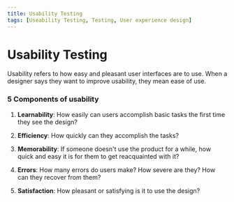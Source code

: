 ```yaml
---
title: Usability Testing
tags: [Useability Testing, Testing, User experience design]
---
```


# Usability Testing

Usability refers to how easy and pleasant user interfaces are to use. When a designer says they want to improve usability, they mean ease of use.

### 5 Components of usability

1. **Learnability**: How easily can users accomplish basic tasks the first time they see the design?

2. **Efficiency**: How quickly can they accomplish the tasks?

3. **Memorability**: If someone doesn't use the product for a while, how quick and easy it is for them to get reacquainted with it?

4. **Errors**: How many errors do users make? How severe are they? How can they recover from them?

5. **Satisfaction**: How pleasant or satisfying is it to use the design?
